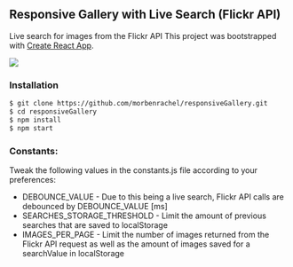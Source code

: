 ## Responsive Gallery with Live Search (Flickr API)
Live search for images from the Flickr API
This project was bootstrapped with [Create React App](https://github.com/facebook/create-react-app).

![](https://media.giphy.com/media/3o7qDPxorBbvpB1Pby/giphy.gif)

### Installation
```sh
$ git clone https://github.com/morbenrachel/responsiveGallery.git
$ cd responsiveGallery
$ npm install
$ npm start
```

### Constants:
Tweak the following values in the constants.js file according to your preferences:

* DEBOUNCE_VALUE - Due to this being a live search, Flickr API calls are debounced by DEBOUNCE_VALUE [ms] 
 * SEARCHES_STORAGE_THRESHOLD - Limit the amount of previous searches that are saved to localStorage
* IMAGES_PER_PAGE - Limit the number of images returned from the Flickr API request as well as the amount of images saved for a searchValue in localStorage
 






